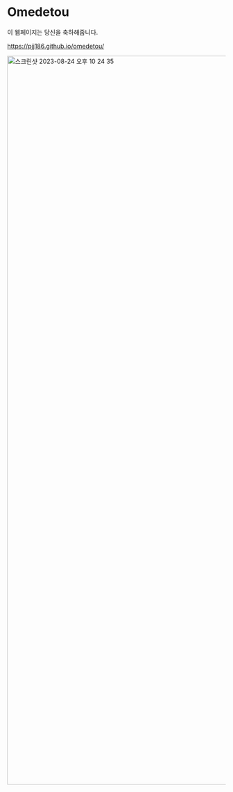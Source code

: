 # Omedetou

이 웹페이지는 당신을 축하해줍니다.

https://pjj186.github.io/omedetou/

<img width="1680" alt="스크린샷 2023-08-24 오후 10 24 35" src="https://github.com/pjj186/omedetou/assets/66498240/9a96fa88-38a2-49b0-a130-2c014f894f5a">
